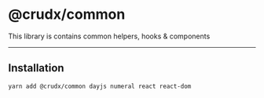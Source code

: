 # @crudx/common

This library is contains common helpers, hooks & components

---

## Installation

```bash
yarn add @crudx/common dayjs numeral react react-dom
```
